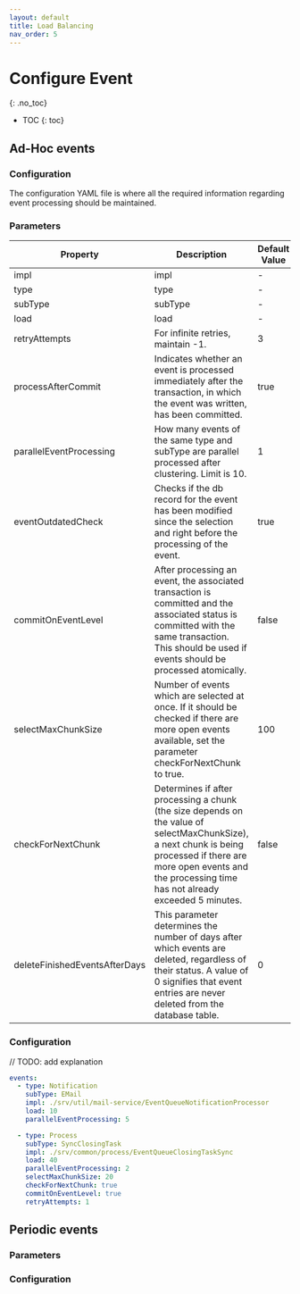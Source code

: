 ```yaml
---
layout: default
title: Load Balancing
nav_order: 5
---
```


<!-- prettier-ignore-start -->
# Configure Event
{: .no_toc}
<!-- prettier-ignore-end -->

<!-- prettier-ignore -->
- TOC
{: toc}

## Ad-Hoc events

### Configuration

The configuration YAML file is where all the required information regarding event processing should be maintained.

### Parameters

| Property                      | Description                                                                                                                                                                                                             | Default Value |
| ----------------------------- | ----------------------------------------------------------------------------------------------------------------------------------------------------------------------------------------------------------------------- | ------------- |
| impl                          | impl                                                                                                                                                                                                                    | -             |
| type                          | type                                                                                                                                                                                                                    | -             |
| subType                       | subType                                                                                                                                                                                                                 | -             |
| load                          | load                                                                                                                                                                                                                    | -             |
| retryAttempts                 | For infinite retries, maintain -1.                                                                                                                                                                                      | 3             |
| processAfterCommit            | Indicates whether an event is processed immediately after the transaction, in which the event was written, has been committed.                                                                                          | true          |
| parallelEventProcessing       | How many events of the same type and subType are parallel processed after clustering. Limit is 10.                                                                                                                      | 1             |
| eventOutdatedCheck            | Checks if the db record for the event has been modified since the selection and right before the processing of the event.                                                                                               | true          |
| commitOnEventLevel            | After processing an event, the associated transaction is committed and the associated status is committed with the same transaction. This should be used if events should be processed atomically.                      | false         |
| selectMaxChunkSize            | Number of events which are selected at once. If it should be checked if there are more open events available, set the parameter checkForNextChunk to true.                                                              | 100           |
| checkForNextChunk             | Determines if after processing a chunk (the size depends on the value of selectMaxChunkSize), a next chunk is being processed if there are more open events and the processing time has not already exceeded 5 minutes. | false         |
| deleteFinishedEventsAfterDays | This parameter determines the number of days after which events are deleted, regardless of their status. A value of 0 signifies that event entries are never deleted from the database table.                           | 0             |

### Configuration

// TODO: add explanation

```yaml
events:
  - type: Notification
    subType: EMail
    impl: ./srv/util/mail-service/EventQueueNotificationProcessor
    load: 10
    parallelEventProcessing: 5

  - type: Process
    subType: SyncClosingTask
    impl: ./srv/common/process/EventQueueClosingTaskSync
    load: 40
    parallelEventProcessing: 2
    selectMaxChunkSize: 20
    checkForNextChunk: true
    commitOnEventLevel: true
    retryAttempts: 1
```

## Periodic events

### Parameters

### Configuration
